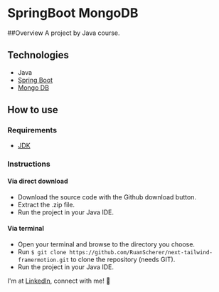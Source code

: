 # SpringBoot MongoDB

##Overview
A project by Java course.

## Technologies
- Java
- [Spring Boot](https://spring.io/projects/spring-boot)
- [Mongo DB](https://www.mongodb.com/1)

## How to use
### Requirements
- [JDK](http://openjdk.java.net/)

### Instructions
#### Via direct download
- Download the source code with the Github download button.
- Extract the .zip file.
- Run the project in your Java IDE.

#### Via terminal
- Open your terminal and browse to the directory you choose.
- Run `$ git clone https://github.com/RuanScherer/next-tailwind-framermotion.git` to clone the repository (needs GIT).
- Run the project in your Java IDE.

I'm at [LinkedIn](https://www.linkedin.com/in/ruan-scherer/), connect with me! :rocket:
